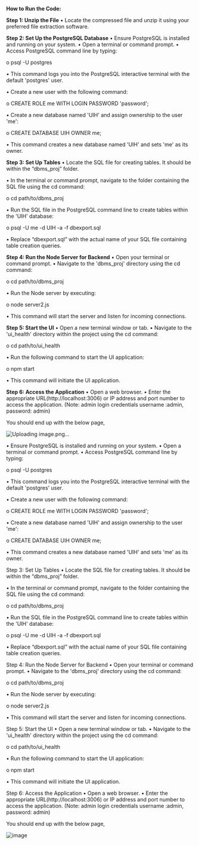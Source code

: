 

**How to Run the Code:**

**Step 1: Unzip the File**
•	Locate the compressed file and unzip it using your preferred file extraction software.

**Step 2: Set Up the PostgreSQL Database**
•	Ensure PostgreSQL is installed and running on your system.
•	Open a terminal or command prompt.
•	Access PostgreSQL command line by typing:

o	psql -U postgres

•	This command logs you into the PostgreSQL interactive terminal with the default 'postgres' user.

•	Create a new user with the following command:

o	CREATE ROLE me WITH LOGIN PASSWORD 'password';

•	Create a new database named 'UIH' and assign ownership to the user 'me':

o	CREATE DATABASE UIH OWNER me;

•	This command creates a new database named 'UIH' and sets 'me' as its owner.

**Step 3: Set Up Tables**
•	Locate the SQL file for creating tables. It should be within the “dbms_proj” folder.

•	In the terminal or command prompt, navigate to the folder containing the SQL file using the cd command:

o	cd path/to/dbms_proj

•	Run the SQL file in the PostgreSQL command line to create tables within the 'UIH' database:

o	psql -U me -d UIH -a -f dbexport.sql

•	Replace “dbexport.sql” with the actual name of your SQL file containing table creation queries.

**Step 4: Run the Node Server for Backend**
•	Open your terminal or command prompt.
•	Navigate to the 'dbms_proj' directory using the cd command:

o	cd path/to/dbms_proj

•	Run the Node server by executing:

o	node server2.js

•	This command will start the server and listen for incoming connections.

**Step 5: Start the UI**
•	Open a new terminal window or tab.
•	Navigate to the 'ui_health' directory within the project using the cd command:

o	cd path/to/ui_health

•	Run the following command to start the UI application:

o	npm start

•	This command will initiate the UI application.

**Step 6: Access the Application**
•	Open a web browser.
•	Enter the appropriate URL(http://localhost:3006) or IP address and port number to access the application. 
(Note: admin login credentials username :admin, password: admin)

You should end up with the below page,

 

  
 

  
   

 
![Uploading image.png…]()

•	Ensure PostgreSQL is installed and running on your system.
•	Open a terminal or command prompt.
•	Access PostgreSQL command line by typing:

o	psql -U postgres

•	This command logs you into the PostgreSQL interactive terminal with the default 'postgres' user.

•	Create a new user with the following command:

o	CREATE ROLE me WITH LOGIN PASSWORD 'password';

•	Create a new database named 'UIH' and assign ownership to the user 'me':

o	CREATE DATABASE UIH OWNER me;

•	This command creates a new database named 'UIH' and sets 'me' as its owner.

Step 3: Set Up Tables
•	Locate the SQL file for creating tables. It should be within the “dbms_proj” folder.

•	In the terminal or command prompt, navigate to the folder containing the SQL file using the cd command:

o	cd path/to/dbms_proj

•	Run the SQL file in the PostgreSQL command line to create tables within the 'UIH' database:

o	psql -U me -d UIH -a -f dbexport.sql

•	Replace “dbexport.sql” with the actual name of your SQL file containing table creation queries.

Step 4: Run the Node Server for Backend
•	Open your terminal or command prompt.
•	Navigate to the 'dbms_proj' directory using the cd command:

o	cd path/to/dbms_proj

•	Run the Node server by executing:

o	node server2.js

•	This command will start the server and listen for incoming connections.

Step 5: Start the UI
•	Open a new terminal window or tab.
•	Navigate to the 'ui_health' directory within the project using the cd command:

o	cd path/to/ui_health

•	Run the following command to start the UI application:

o	npm start

•	This command will initiate the UI application.

Step 6: Access the Application
•	Open a web browser.
•	Enter the appropriate URL(http://localhost:3006) or IP address and port number to access the application. 
(Note: admin login credentials username :admin, password: admin)

You should end up with the below page,

 

  
 

  
   

 
![image](https://github.com/hemaalatha-nk/final_480_project/assets/143139368/08423d0f-b44c-475d-97e5-8c3f89546570)
